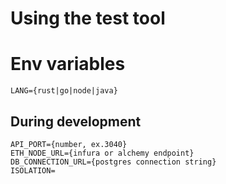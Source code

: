 # Using the test tool

# Env variables
```
LANG={rust|go|node|java}

```
## During development
```
API_PORT={number, ex.3040}
ETH_NODE_URL={infura or alchemy endpoint}
DB_CONNECTION_URL={postgres connection string}
ISOLATION=
```